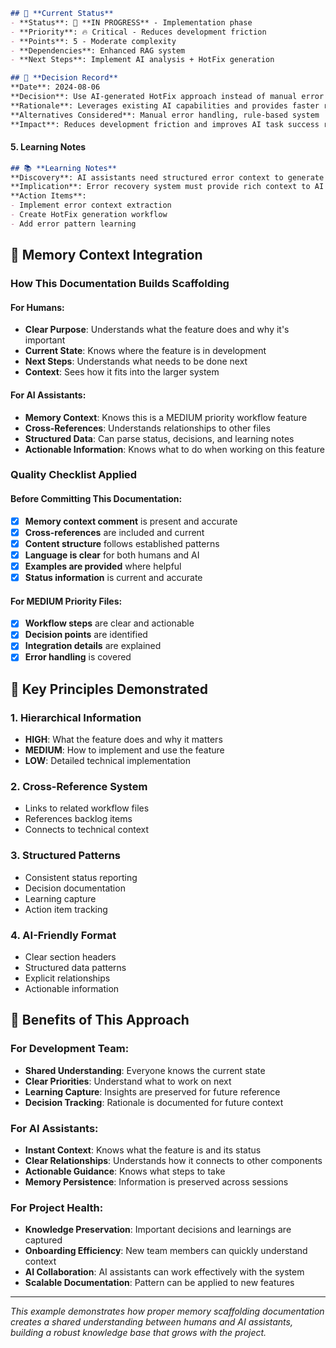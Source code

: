 <!-- CONTEXT_REFERENCE: 400_context-priority-guide.md -->
<!-- MODULE_REFERENCE: 400_few-shot-context-examples_memory_context_examples.md -->
<!-- MODULE_REFERENCE: 400_few-shot-context-examples.md -->

```markdown
## 🎯 **Current Status**
- **Status**: 🔄 **IN PROGRESS** - Implementation phase
- **Priority**: 🔥 Critical - Reduces development friction
- **Points**: 5 - Moderate complexity
- **Dependencies**: Enhanced RAG system
- **Next Steps**: Implement AI analysis + HotFix generation

## 🤔 **Decision Record**
**Date**: 2024-08-06
**Decision**: Use AI-generated HotFix approach instead of manual error handling
**Rationale**: Leverages existing AI capabilities and provides faster resolution
**Alternatives Considered**: Manual error handling, rule-based system
**Impact**: Reduces development friction and improves AI task success rate
```

#### **5. Learning Notes**
```markdown
## 📚 **Learning Notes**
**Discovery**: AI assistants need structured error context to generate effective fixes
**Implication**: Error recovery system must provide rich context to AI models
**Action Items**: 
- Implement error context extraction
- Create HotFix generation workflow
- Add error pattern learning
```

## 🔄 **Memory Context Integration**

### **How This Documentation Builds Scaffolding**

#### **For Humans:**
- **Clear Purpose**: Understands what the feature does and why it's important
- **Current State**: Knows where the feature is in development
- **Next Steps**: Understands what needs to be done next
- **Context**: Sees how it fits into the larger system

#### **For AI Assistants:**
- **Memory Context**: Knows this is a MEDIUM priority workflow feature
- **Cross-References**: Understands relationships to other files
- **Structured Data**: Can parse status, decisions, and learning notes
- **Actionable Information**: Knows what to do when working on this feature

### **Quality Checklist Applied**

#### **Before Committing This Documentation:**
- [x] **Memory context comment** is present and accurate
- [x] **Cross-references** are included and current
- [x] **Content structure** follows established patterns
- [x] **Language is clear** for both humans and AI
- [x] **Examples are provided** where helpful
- [x] **Status information** is current and accurate

#### **For MEDIUM Priority Files:**
- [x] **Workflow steps** are clear and actionable
- [x] **Decision points** are identified
- [x] **Integration details** are explained
- [x] **Error handling** is covered

## 🎯 **Key Principles Demonstrated**

### **1. Hierarchical Information**
- **HIGH**: What the feature does and why it matters
- **MEDIUM**: How to implement and use the feature
- **LOW**: Detailed technical implementation

### **2. Cross-Reference System**
- Links to related workflow files
- References backlog items
- Connects to technical context

### **3. Structured Patterns**
- Consistent status reporting
- Decision documentation
- Learning capture
- Action item tracking

### **4. AI-Friendly Format**
- Clear section headers
- Structured data patterns
- Explicit relationships
- Actionable information

## 🚀 **Benefits of This Approach**

### **For Development Team:**
- **Shared Understanding**: Everyone knows the current state
- **Clear Priorities**: Understand what to work on next
- **Learning Capture**: Insights are preserved for future reference
- **Decision Tracking**: Rationale is documented for future context

### **For AI Assistants:**
- **Instant Context**: Knows what the feature is and its status
- **Clear Relationships**: Understands how it connects to other components
- **Actionable Guidance**: Knows what steps to take
- **Memory Persistence**: Information is preserved across sessions

### **For Project Health:**
- **Knowledge Preservation**: Important decisions and learnings are captured
- **Onboarding Efficiency**: New team members can quickly understand context
- **AI Collaboration**: AI assistants can work effectively with the system
- **Scalable Documentation**: Pattern can be applied to new features

---

*This example demonstrates how proper memory scaffolding documentation creates a shared understanding between humans and AI assistants, building a robust knowledge base that grows with the project.* 